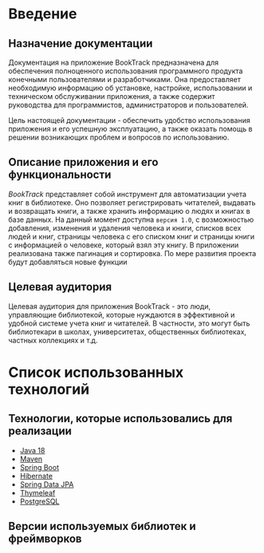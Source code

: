 
Введение
========

Назначение документации
-----------------------

Документация на приложение BookTrack предназначена для обеспечения полноценного использования программного продукта конечными пользователями и разработчиками. Она предоставляет необходимую информацию об установке, настройке, использовании и техническом обслуживании приложения, а также содержит руководства для программистов, администраторов и пользователей.

Цель настоящей документации - обеспечить удобство использования приложения и его успешную эксплуатацию, а также оказать помощь в решении возникающих проблем и вопросов по использованию.

Описание приложения и его функциональности
------------------------------------------

_BookTrack_ представляет собой инструмент для автоматизации учета книг в библиотеке. Оно позволяет регистрировать читателей, выдавать и возвращать книги, а также хранить информацию о людях и книгах в базе данных. На данный момент доступна `версия 1.0`, с возможностью добавления, изменения и удаления человека и книги, списков всех людей и книг, страницы человека с его списком книг и страницы книги с информацией о человеке, который взял эту книгу. В приложении реализована также пагинация и сортировка. По мере развития проекта будут добавляться новые функции

Целевая аудитория
-----------------

Целевая аудитория для приложения BookTrack - это люди, управляющие библиотекой, которые нуждаются в эффективной и удобной системе учета книг и читателей. В частности, это могут быть библиотекари в школах, университетах, общественных библиотеках, частных коллекциях и т.д.




Список использованных технологий
================================

Технологии, которые использовались для реализации
-------------------------------------------------

*   [Java 18](https://docs.oracle.com/en/java/javase/18/docs/api/java.base/module-summary.html)
*   [Maven](https://maven.apache.org/guides/)
*   [Spring Boot](https://docs.spring.io/spring-boot/docs/current/reference/html/)
*   [Hibernate](https://hibernate.org/orm/documentation/6.1/)
*   [Spring Data JPA](https://docs.spring.io/spring-data/jpa/docs/current/reference/html/)
*   [Thymeleaf](https://www.thymeleaf.org/documentation.html)
*   [PostgreSQL](https://www.postgresql.org/docs/)

Версии используемых библиотек и фреймворков
-------------------------------------------


